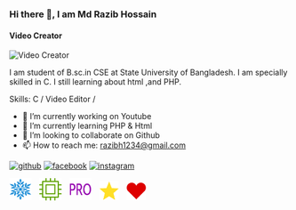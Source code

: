 ### Hi there 👋, I am Md Razib Hossain
#### Video Creator
![Video Creator](https://scontent.fdac2-1.fna.fbcdn.net/v/t1.6435-9/p526x296/247520279_2984860978439574_5058394285883751216_n.jpg?_nc_cat=107&ccb=1-5&_nc_sid=8bfeb9&_nc_eui2=AeEWwwDv9m7cSbY6wVt_UPC0J75ZRaehzgEnvllFp6HOATMj2uas3qKX54S3fhF4faFWDmZjcwNxw86m04sseZeX&_nc_ohc=4MeGenQ92jMAX-q6hBx&_nc_ht=scontent.fdac2-1.fna&oh=87d8c2e1b3a51e2e054ca1828cdb0a4d&oe=619BA022)

I am student of B.sc.in CSE at State University of Bangladesh. 
I am specially skilled in C. I still learning about html ,and PHP.

Skills: C / Video Editor / 

- 🔭 I’m currently working on Youtube 
- 🌱 I’m currently learning PHP & Html 
- 👯 I’m looking to collaborate on Github 
- 📫 How to reach me: razibh1234@gmail.com 


[<img src='https://cdn.jsdelivr.net/npm/simple-icons@3.0.1/icons/github.svg' alt='github' height='40'>](https://github.com/https://github.com/RazibHossain05/RazibHossain05)  [<img src='https://cdn.jsdelivr.net/npm/simple-icons@3.0.1/icons/facebook.svg' alt='facebook' height='40'>](https://www.facebook.com/https://web.facebook.com/rhossain4)  [<img src='https://cdn.jsdelivr.net/npm/simple-icons@3.0.1/icons/instagram.svg' alt='instagram' height='40'>](https://www.instagram.com/https://www.instagram.com/md_razib_hossain_obak//)  

<a href='https://archiveprogram.github.com/'><img src='https://raw.githubusercontent.com/acervenky/animated-github-badges/master/assets/acbadge.gif' width='40' height='40'></a> <a href='https://docs.github.com/en/developers'><img src='https://raw.githubusercontent.com/acervenky/animated-github-badges/master/assets/devbadge.gif' width='40' height='40'></a> <a href='https://github.com/pricing'><img src='https://raw.githubusercontent.com/acervenky/animated-github-badges/master/assets/pro.gif' width='40' height='40'></a> <a href='https://stars.github.com/'><img src='https://raw.githubusercontent.com/acervenky/animated-github-badges/master/assets/starbadge.gif' width='35' height='35'></a> <a href='https://docs.github.com/en/github/supporting-the-open-source-community-with-github-sponsors'><img src='https://raw.githubusercontent.com/acervenky/animated-github-badges/master/assets/sponsorbadge.gif' width='35' height='35'></a> 



